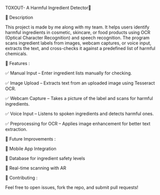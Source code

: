 TOXOUT- A Harmful Ingredient Detector🧴

📌 Description

This project is made by me along with my team. It helps users identify harmful ingredients in cosmetic, skincare, or food products using OCR (Optical Character Recognition) and speech recognition. The program scans ingredient labels from images, webcam captures, or voice input, extracts the text, and cross-checks it against a predefined list of harmful chemicals.

🚀 Features :

✅ Manual Input – Enter ingredient lists manually for checking.

✅ Image Upload – Extracts text from an uploaded image using Tesseract OCR.

✅ Webcam Capture – Takes a picture of the label and scans for harmful ingredients.

✅ Voice Input – Listens to spoken ingredients and detects harmful ones.

✅ Preprocessing for OCR – Applies image enhancement for better text extraction.

🎯 Future Improvements :

🚀 Mobile App Integration

🚀 Database for ingredient safety levels

🚀 Real-time scanning with AR

🤝 Contributing :

Feel free to open issues, fork the repo, and submit pull requests!



